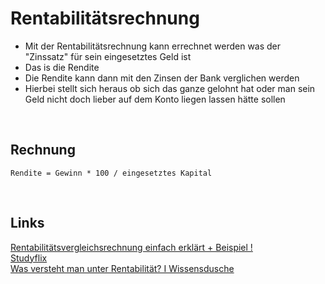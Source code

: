 # Rentabilitätsrechnung
- Mit der Rentabilitätsrechnung kann errechnet werden was der "Zinssatz" für sein eingesetztes Geld ist
- Das is die Rendite
- Die Rendite kann dann mit den Zinsen der Bank verglichen werden
- Hierbei stellt sich heraus ob sich das ganze gelohnt hat oder man sein Geld nicht doch lieber auf dem Konto liegen lassen hätte sollen

<br>

## Rechnung
    Rendite = Gewinn * 100 / eingesetztes Kapital

<br>

## Links
[Rentabilitätsvergleichsrechnung einfach erklärt + Beispiel !](https://www.youtube.com/watch?v=25d-x07nahY)  
[Studyflix](https://studyflix.de/wirtschaft/rentabilitatsrechnung-1030)  
[Was versteht man unter Rentabilität? I Wissensdusche](https://www.youtube.com/watch?v=6YATq9EYwKw)